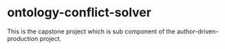 # ontology-conflict-solver
This is the capstone project which is sub component of the author-driven-production project.

